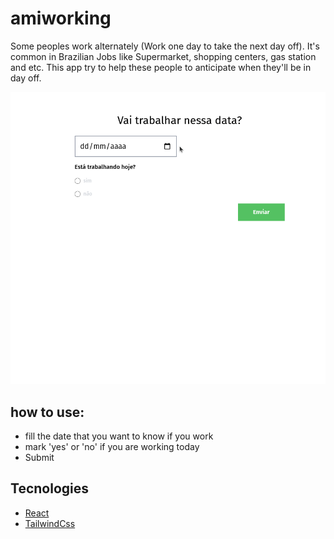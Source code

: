 # amiworking
Some peoples work alternately (Work one day to take the next day off).
It's common in Brazilian Jobs like Supermarket, shopping centers, gas station and etc.
This app try to help these people to anticipate when they'll be in day off.

 ![logo](public/PtWorking.gif)

## how to use:

 - fill the date that you want to know if you work 
 - mark 'yes' or 'no'  if you are working today
 - Submit

## Tecnologies

- [React](https://react.dev/)
- [TailwindCss](https://tailwindui.com/)